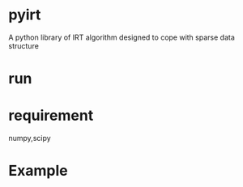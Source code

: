 pyirt
=====

A python library of IRT algorithm designed to cope with sparse data structure


run
===

requirement
===========
numpy,scipy




Example
=======


